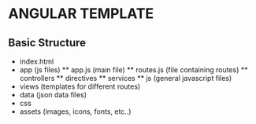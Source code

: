 # ANGULAR TEMPLATE

## Basic Structure

* index.html
* app (js files)
** app.js (main file)
** routes.js (file containing routes)
** controllers
** directives
** services
** js (general javascript files)
* views (templates for different routes)
* data (json data files)
* css
* assets (images, icons, fonts, etc..)
